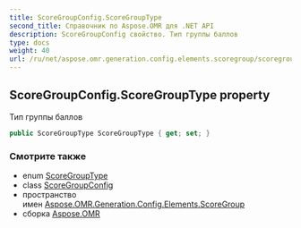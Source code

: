 ```yaml
---
title: ScoreGroupConfig.ScoreGroupType
second_title: Справочник по Aspose.OMR для .NET API
description: ScoreGroupConfig свойство. Тип группы баллов
type: docs
weight: 40
url: /ru/net/aspose.omr.generation.config.elements.scoregroup/scoregroupconfig/scoregrouptype/
---
```

## ScoreGroupConfig.ScoreGroupType property

Тип группы баллов

```csharp
public ScoreGroupType ScoreGroupType { get; set; }
```

### Смотрите также

* enum [ScoreGroupType](../../../aspose.omr.generation.config.enums/scoregrouptype/)
* class [ScoreGroupConfig](../)
* пространство имен [Aspose.OMR.Generation.Config.Elements.ScoreGroup](../../scoregroupconfig/)
* сборка [Aspose.OMR](../../../)


